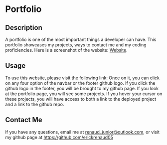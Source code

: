 # Portfolio

## Description

A portfolio is one of the most important things a developer can have. This portfolio showcases my projects, ways to contact me and my coding proficiencies. Here is a screenshot of the website: [Website](Screenshot\Module12ss.jpeg).

## Usage

To use this website, please visit the following link: 
Once on it, you can click on any four option of the navbar or the footer github logo. If you click the github logo in the footer, you will be brought to my github page. If you look at the portfolio page, you will see some projects. If you hover your cursor on these projects, you will have access to both a link to the deployed project and a link to the github repo.

## Contact Me

If you have any questions, email me at renaud_junior@outlook.com, or visit my github page at https://github.com/erickrenaud05